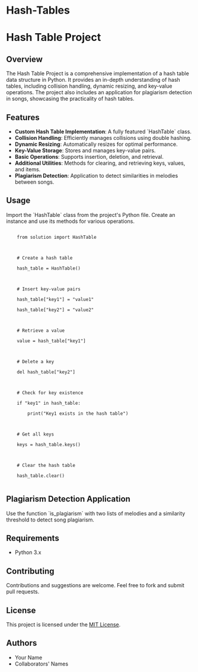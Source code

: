 # Hash-Tables

<!DOCTYPE html>
<html lang="en">
<head>
    <meta charset="UTF-8">
    <title>Hash Table Project</title>
</head>
<body>

<h1>Hash Table Project</h1>

<h2>Overview</h2>
<p>
    The Hash Table Project is a comprehensive implementation of a hash table data structure in Python. It provides 
    an in-depth understanding of hash tables, including collision handling, dynamic resizing, and key-value operations.
    The project also includes an application for plagiarism detection in songs, showcasing the practicality of hash tables.
</p>

<h2>Features</h2>
<ul>
    <li><strong>Custom Hash Table Implementation</strong>: A fully featured `HashTable` class.</li>
    <li><strong>Collision Handling</strong>: Efficiently manages collisions using double hashing.</li>
    <li><strong>Dynamic Resizing</strong>: Automatically resizes for optimal performance.</li>
    <li><strong>Key-Value Storage</strong>: Stores and manages key-value pairs.</li>
    <li><strong>Basic Operations</strong>: Supports insertion, deletion, and retrieval.</li>
    <li><strong>Additional Utilities</strong>: Methods for clearing, and retrieving keys, values, and items.</li>
    <li><strong>Plagiarism Detection</strong>: Application to detect similarities in melodies between songs.</li>
</ul>

<h2>Usage</h2>
<p>
    Import the `HashTable` class from the project's Python file. Create an instance and use its methods for various operations.
</p>
<code>
    from solution import HashTable<br>
    <br>
    # Create a hash table<br>
    hash_table = HashTable()<br>
    <br>
    # Insert key-value pairs<br>
    hash_table["key1"] = "value1"<br>
    hash_table["key2"] = "value2"<br>
    <br>
    # Retrieve a value<br>
    value = hash_table["key1"]<br>
    <br>
    # Delete a key<br>
    del hash_table["key2"]<br>
    <br>
    # Check for key existence<br>
    if "key1" in hash_table:<br>
        print("Key1 exists in the hash table")<br>
    <br>
    # Get all keys<br>
    keys = hash_table.keys()<br>
    <br>
    # Clear the hash table<br>
    hash_table.clear()<br>
</code>

<h2>Plagiarism Detection Application</h2>
<p>
    Use the function `is_plagiarism` with two lists of melodies and a similarity threshold to detect song plagiarism.
</p>

<h2>Requirements</h2>
<ul>
    <li>Python 3.x</li>
</ul>

<h2>Contributing</h2>
<p>
    Contributions and suggestions are welcome. Feel free to fork and submit pull requests.
</p>

<h2>License</h2>
<p>
    This project is licensed under the <a href="LICENSE.txt">MIT License</a>.
</p>

<h2>Authors</h2>
<ul>
    <li>Your Name</li>
    <li>Collaborators' Names</li>
</ul>

</body>
</html>
